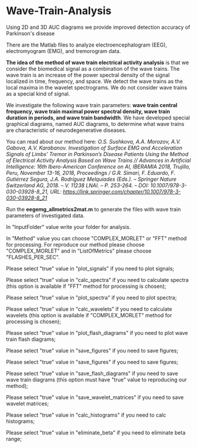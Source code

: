 # Wave-Train-Analysis
Using 2D and 3D AUC diagrams we provide improved detection accuracy of Parkinson's disease

There are the Matlab files to analyze electroencephalogram (EEG), electromyogram (EMG), and tremorogram data.

<b>The idea of the method of wave train electrical activity analysis</b> is that we consider the biomedical signal as a combination of the wave trains. The wave train is an increase of the power spectral density of the signal localized in time, frequency, and space. We detect the wave trains as the local maxima in the wavelet spectrograms. We do not consider wave trains as a special kind of signal. 

We investigate the following wave train parameters: <b>wave train central frequency, wave train maximal power spectral density, wave train duration in periods, and wave train bandwidth</b>. We have developed special graphical diagrams, named AUC diagrams, to determine what wave trains are characteristic of neurodegenerative diseases. 

You can read about our method here: <i>O.S. Sushkova, A.A. Morozov, A.V. Gabova, A.V. Karabanov. Investigation of Surface EMG and Acceleration Signals of Limbs’ Tremor in Parkinson’s Disease Patients Using the Method of Electrical Activity Analysis Based on Wave Trains // Advances in Artificial Intelligence: 16th Ibero-American Conference on AI, IBERAMIA 2018, Trujillo, Peru, November 13-16, 2018, Proceedings / G.R. Simari, F. Eduardo, F. Gutiérrez Segura, J.A. Rodríguez Melquiades (Eds.). – Springer Nature Switzerland AG, 2018. – V. 11238 LNAI. – P. 253-264. – DOI: 10.1007/978-3-030-03928-8_21, URL: https://link.springer.com/chapter/10.1007/978-3-030-03928-8_21</i> 

Run the <b>eegemg_allmetrics2mat.m</b> to generate the files with wave train parameters of investigated data.

In "InputFolder" value write your folder for analysis.

In "Method" value you can choose "COMPLEX_MORLET" or "FFT" method for processing. For reproduce our method please choose "COMPLEX_MORLET" and in "ListOfMetrics" please choose "FLASHES_PER_SEC". 

Please select "true" value in "plot_signals" if you need to plot signals;

Please select "true" value in "calc_spectra" if you need to calculate spectra (this option is available if "FFT" method for processing is chosen);

Please select "true" value in "plot_spectra" if you need to plot spectra;

Please select "true" value in "calc_wavelets" if you need to calculate wavelets (this option is available if "COMPLEX_MORLET" method for processing is chosen);

Please select "true" value in "plot_flash_diagrams" if you need to plot wave train flash diagrams;

Please select "true" value in "save_figures" if you need to save figures;

Please select "true" value in "save_figures" if you need to save figures;

Please select "true" value in "save_flash_diagrams" if you need to save wave train diagrams (this option must have "true" value to reproducing our method);

Please select "true" value in "save_wavelet_matrices" if you need to save wavelet matrices;

Please select "true" value in "calc_histograms" if you need to calc histograms;

Please select "true" value in "eliminate_beta" if you need to eliminate beta range;

